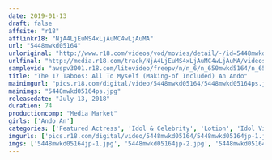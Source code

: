 ```yaml
---
date: 2019-01-13
draft: false
affsite: "r18"
afflinkr18: "NjA4LjEuMS4xLjAuMC4wLjAuMA"
url: "5448mwkd05164"
urloriginal: "http://www.r18.com/videos/vod/movies/detail/-/id=5448mwkd05164"
urlfinal: "http://media.r18.com/track/NjA4LjEuMS4xLjAuMC4wLjAuMA/videos/vod/movies/detail/-/id=5448mwkd05164"
samplevid: "awspv3001.r18.com/litevideo/freepv/n/n_6/n_650mwkd5164/n_650mwkd5164_dmb_w.mp4"
title: "The 17 Taboos: All To Myself (Making-of Included) An Ando"
mainimgurl: "pics.r18.com/digital/video/5448mwkd05164/5448mwkd05164ps.jpg"
mainimgs: "5448mwkd05164ps.jpg"
releasedate: "July 13, 2018"
duration: 74
productioncomp: "Media Market"
girls: ['Ando An']
categories: ['Featured Actress', 'Idol & Celebrity', 'Lotion', 'Idol Video']
imgurls: ['pics.r18.com/digital/video/5448mwkd05164/5448mwkd05164jp-1.jpg', 'pics.r18.com/digital/video/5448mwkd05164/5448mwkd05164jp-2.jpg', 'pics.r18.com/digital/video/5448mwkd05164/5448mwkd05164jp-3.jpg', 'pics.r18.com/digital/video/5448mwkd05164/5448mwkd05164jp-4.jpg', 'pics.r18.com/digital/video/5448mwkd05164/5448mwkd05164jp-5.jpg', 'pics.r18.com/digital/video/5448mwkd05164/5448mwkd05164jp-6.jpg', 'pics.r18.com/digital/video/5448mwkd05164/5448mwkd05164jp-7.jpg', 'pics.r18.com/digital/video/5448mwkd05164/5448mwkd05164jp-8.jpg', 'pics.r18.com/digital/video/5448mwkd05164/5448mwkd05164jp-9.jpg', 'pics.r18.com/digital/video/5448mwkd05164/5448mwkd05164jp-10.jpg', 'pics.r18.com/digital/video/5448mwkd05164/5448mwkd05164jp-11.jpg', 'pics.r18.com/digital/video/5448mwkd05164/5448mwkd05164jp-12.jpg', 'pics.r18.com/digital/video/5448mwkd05164/5448mwkd05164jp-13.jpg', 'pics.r18.com/digital/video/5448mwkd05164/5448mwkd05164jp-14.jpg', 'pics.r18.com/digital/video/5448mwkd05164/5448mwkd05164jp-15.jpg', 'pics.r18.com/digital/video/5448mwkd05164/5448mwkd05164jp-16.jpg', 'pics.r18.com/digital/video/5448mwkd05164/5448mwkd05164jp-17.jpg', 'pics.r18.com/digital/video/5448mwkd05164/5448mwkd05164jp-18.jpg', 'pics.r18.com/digital/video/5448mwkd05164/5448mwkd05164jp-19.jpg', 'pics.r18.com/digital/video/5448mwkd05164/5448mwkd05164jp-20.jpg']
imgs: ['5448mwkd05164jp-1.jpg', '5448mwkd05164jp-2.jpg', '5448mwkd05164jp-3.jpg', '5448mwkd05164jp-4.jpg', '5448mwkd05164jp-5.jpg', '5448mwkd05164jp-6.jpg', '5448mwkd05164jp-7.jpg', '5448mwkd05164jp-8.jpg', '5448mwkd05164jp-9.jpg', '5448mwkd05164jp-10.jpg', '5448mwkd05164jp-11.jpg', '5448mwkd05164jp-12.jpg', '5448mwkd05164jp-13.jpg', '5448mwkd05164jp-14.jpg', '5448mwkd05164jp-15.jpg', '5448mwkd05164jp-16.jpg', '5448mwkd05164jp-17.jpg', '5448mwkd05164jp-18.jpg', '5448mwkd05164jp-19.jpg', '5448mwkd05164jp-20.jpg']
---
```

